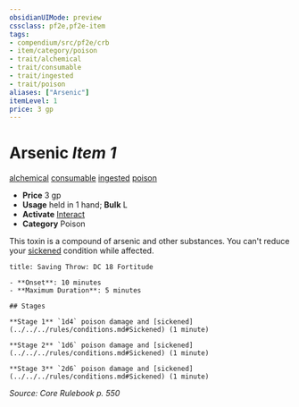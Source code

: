 ```yaml
---
obsidianUIMode: preview
cssclass: pf2e,pf2e-item
tags:
- compendium/src/pf2e/crb
- item/category/poison
- trait/alchemical
- trait/consumable
- trait/ingested
- trait/poison
aliases: ["Arsenic"]
itemLevel: 1
price: 3 gp
---
```

# Arsenic *Item 1*  
[alchemical](../../../rules/traits/alchemical.md)  [consumable](../../../rules/traits/consumable.md)  [ingested](../../../rules/traits/ingested.md)  [poison](../../../rules/traits/poison.md)  

- **Price** 3 gp
- **Usage** held in 1 hand; **Bulk** L
- **Activate** [Interact](../../../rules/actions/interact.md)
- **Category** Poison

This toxin is a compound of arsenic and other substances. You can't reduce your [sickened](../../../rules/conditions.md#Sickened) condition while affected.

```ad-inline-affliction
title: Saving Throw: DC 18 Fortitude

- **Onset**: 10 minutes
- **Maximum Duration**: 5 minutes

## Stages

**Stage 1** `1d4` poison damage and [sickened](../../../rules/conditions.md#Sickened) (1 minute)

**Stage 2** `1d6` poison damage and [sickened](../../../rules/conditions.md#Sickened) (1 minute)

**Stage 3** `2d6` poison damage and [sickened](../../../rules/conditions.md#Sickened) (1 minute)
```

*Source: Core Rulebook p. 550*
